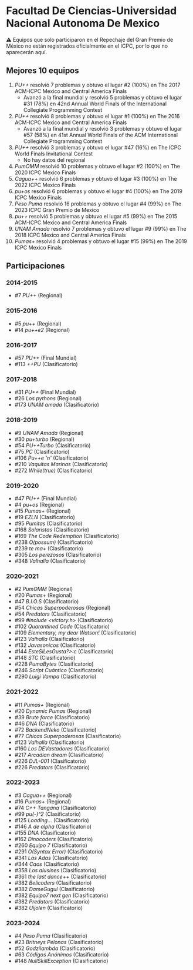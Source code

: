 # Facultad De Ciencias-Universidad Nacional Autonoma De Mexico

:warning: Equipos que solo participaron en el Repechaje del Gran Premio de México no están registrados oficialmente en el ICPC, por lo que no aparecerán aquí.

## Mejores 10 equipos

1. _PU++_ resolvió 7 problemas y obtuvo el lugar #2 (100%) en The 2017 ACM-ICPC Mexico and Central America Finals
    - Avanzó a la final mundial y resolvió 5 problemas y obtuvo el lugar #31 (78%) en 42nd Annual World Finals of the International Collegiate Programming Contest
1. _PU++_ resolvió 8 problemas y obtuvo el lugar #1 (100%) en The 2016 ACM-ICPC Mexico and Central America Finals
    - Avanzó a la final mundial y resolvió 3 problemas y obtuvo el lugar #57 (58%) en 41st Annual World Finals of the ACM International Collegiate Programming Contest
1. _PU++_ resolvió 3 problemas y obtuvo el lugar #47 (16%) en The ICPC World Finals Invitational Contest
    - No hay datos del regional
1. _PumOMM_ resolvió 10 problemas y obtuvo el lugar #2 (100%) en The 2020 ICPC Mexico Finals
1. _Cagua++_ resolvió 6 problemas y obtuvo el lugar #3 (100%) en The 2022 ICPC Mexico Finals
1. _pu+os_ resolvió 6 problemas y obtuvo el lugar #4 (100%) en The 2019 ICPC Mexico Finals
1. _Peso Puma_ resolvió 16 problemas y obtuvo el lugar #4 (99%) en The 2023 ICPC Gran Premio de Mexico
1. _pu++_ resolvió 5 problemas y obtuvo el lugar #5 (99%) en The 2015 ACM-ICPC Mexico and Central America Finals
1. _UNAM Amada_ resolvió 7 problemas y obtuvo el lugar #9 (99%) en The 2018 ICPC Mexico and Central America Finals
1. _Pumas+_ resolvió 4 problemas y obtuvo el lugar #15 (99%) en The 2019 ICPC Mexico Finals

## Participaciones

### 2014-2015

- #7 _PU++_ (Regional)

### 2015-2016

- #5 _pu++_ (Regional)
- #14 _pu++e2_ (Regional)

### 2016-2017

- #57 _PU++_ (Final Mundial)
- #113 _++PU_ (Clasificatorio)

### 2017-2018

- #31 _PU++_ (Final Mundial)
- #26 _Los pythons_ (Regional)
- #173 _UNAM amada_ (Clasificatorio)

### 2018-2019

- #9 _UNAM Amada_ (Regional)
- #30 _pu+turbo_ (Regional)
- #54 _PU++Turbo_ (Clasificatorio)
- #75 _PC_ (Clasificatorio)
- #106 _Pu++e 'n'_ (Clasificatorio)
- #210 _Vaquitas Marinas_ (Clasificatorio)
- #272 _While(true)_ (Clasificatorio)

### 2019-2020

- #47 _PU++_ (Final Mundial)
- #4 _pu+os_ (Regional)
- #15 _Pumas+_ (Regional)
- #19 _EZLN_ (Clasificatorio)
- #95 _Pumitas_ (Clasificatorio)
- #168 _Solaristas_ (Clasificatorio)
- #169 _The Code Redemption_ (Clasificatorio)
- #238 _O(possum)_ (Clasificatorio)
- #239 _te ma+_ (Clasificatorio)
- #305 _Los perezosos_ (Clasificatorio)
- #348 _Valhalla_ (Clasificatorio)

### 2020-2021

- #2 _PumOMM_ (Regional)
- #20 _Pumas+_ (Regional)
- #47 _B.I.O.S_ (Clasificatorio)
- #54 _Chicas Superpoderosas_ (Regional)
- #54 _Predators_ (Clasificatorio)
- #99 _#include <victory.h>_ (Clasificatorio)
- #102 _Quarantined Code_ (Clasificatorio)
- #109 _Elementary, my dear Watson!_ (Clasificatorio)
- #123 _Valhalla_ (Clasificatorio)
- #132 _Javasonicos_ (Clasificatorio)
- #144 _EsteSiLesGusta?>:c_ (Clasificatorio)
- #148 _STC_ (Clasificatorio)
- #228 _PumaBytes_ (Clasificatorio)
- #246 _Script Cuántico_ (Clasificatorio)
- #290 _Luigi Vampa_ (Clasificatorio)

### 2021-2022

- #11 _Pumas+_ (Regional)
- #20 _Dynamic Pumas_ (Regional)
- #39 _Brute force_ (Clasificatorio)
- #46 _DNA_ (Clasificatorio)
- #72 _BackendNeko_ (Clasificatorio)
- #77 _Chicas Superpoderosas_ (Clasificatorio)
- #123 _Valhalla_ (Clasificatorio)
- #160 _Los DEVastadores_ (Clasificatorio)
- #217 _Arcadian dream_ (Clasificatorio)
- #226 _DJL-001_ (Clasificatorio)
- #226 _Predators_ (Clasificatorio)

### 2022-2023

- #3 _Cagua++_ (Regional)
- #16 _Pumas+_ (Regional)
- #74 _C++ Tangana_ (Clasificatorio)
- #99 _pu(-)^2_ (Clasificatorio)
- #125 _Loading..._ (Clasificatorio)
- #146 _A de alpha_ (Clasificatorio)
- #155 _DNA_ (Clasificatorio)
- #162 _Dinocoders_ (Clasificatorio)
- #260 _Equipo 7_ (Clasificatorio)
- #291 _O(Syntax Error)_ (Clasificatorio)
- #341 _Las Adas_ (Clasificatorio)
- #344 _Caos_ (Clasificatorio)
- #358 _Los alusines_ (Clasificatorio)
- #361 _the last dance++_ (Clasificatorio)
- #382 _Belicoders_ (Clasificatorio)
- #382 _DameGugul_ (Clasificatorio)
- #382 _Equipo7 next gen_ (Clasificatorio)
- #382 _Predators_ (Clasificatorio)
- #382 _Uijolen_ (Clasificatorio)

### 2023-2024

- #4 _Peso Puma_ (Clasificatorio)
- #23 _Britneys Pelonas_ (Clasificatorio)
- #52 _Godzilambda_ (Clasificatorio)
- #63 _Códigos Anónimos_ (Clasificatorio)
- #148 _NullSkillException_ (Clasificatorio)



